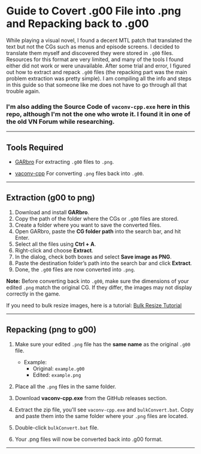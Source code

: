 # Guide to Covert .g00 File into .png and Repacking back to .g00
While playing a visual novel, I found a decent MTL patch that translated the text but not the CGs such as menus and episode screens. I decided to translate them myself and discovered they were stored in `.g00` files. Resources for this format are very limited, and many of the tools I found either did not work or were unavailable. After some trial and error, I figured out how to extract and repack `.g00` files (the repacking part was the main problem extraction was pretty simple). I am compiling all the info and steps in this guide so that someone like me does not have to go through all that trouble again.

### I'm also adding the Source Code of `vaconv-cpp.exe` here in this repo, although I'm not the one who wrote it. I found it in one of the old VN Forum while researching.

---

## Tools Required
- [GARbro](https://github.com/morkt/GARbro)  For extracting `.g00` files to `.png`.

- [vaconv-cpp](https://github.com/user-attachments/files/21976204/vaconv-cpp.zip)  For converting `.png` files back into `.g00`.

---

## Extraction (g00 to png)

1. Download and install **GARbro**.  
2. Copy the path of the folder where the CGs or `.g00` files are stored.  
3. Create a folder where you want to save the converted files.  
4. Open GARbro, paste the **CG folder path** into the search bar, and hit Enter.  
5. Select all the files using **Ctrl + A**.  
6. Right-click and choose **Extract**.  
7. In the dialog, check both boxes and select **Save image as PNG**.  
8. Paste the destination folder’s path into the search bar and click **Extract**.  
9. Done, the `.g00` files are now converted into `.png`.

**Note:** Before converting back into `.g00`, make sure the dimensions of your edited `.png` match the original CG. If they differ, the images may not display correctly in the game.  

If you need to bulk resize images, here is a tutorial: [Bulk Resize Tutorial](https://youtu.be/8ic2BW9Aolo?si=0FYgVFhfIo72Ucbe)

---

## Repacking (png to g00)

1. Make sure your edited `.png` file has the **same name** as the original `.g00` file.  
   - Example:  
     - Original: `example.g00`  
     - Edited: `example.png`  

2. Place all the `.png` files in the same folder.  
3. Download **vaconv-cpp.exe** from the GitHub releases section.
4. Extract the zip file, you'll see `vaconv-cpp.exe` and `bulkConvert.bat`. Copy and paste them into the same folder where your `.png` files are located.
5. Double-click `bulkConvert.bat` file.
6. Your .png files will now be converted back into .g00 format.

---
